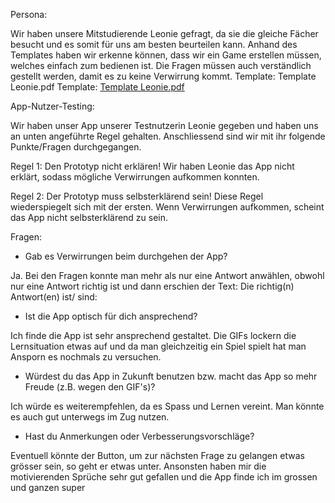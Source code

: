 Persona:

Wir haben unsere Mitstudierende Leonie gefragt, da sie die gleiche Fächer besucht und es somit für uns am besten beurteilen kann. Anhand des Templates haben wir erkenne können, dass wir ein Game erstellen müssen, welches einfach zum bedienen ist. Die Fragen müssen auch verständlich gestellt werden, damit es zu keine Verwirrung kommt. Template: Template Leonie.pdf
Template: [Template Leonie.pdf](https://github.com/araneyt/quiz-sur-le-football/files/15413753/Template.Leonie.pdf)


App-Nutzer-Testing:

Wir haben unser App unserer Testnutzerin Leonie gegeben und haben uns an unten angeführte Regel gehalten. Anschliessend sind wir mit ihr folgende Punkte/Fragen durchgegangen.

Regel 1: Den Prototyp nicht erklären! Wir haben Leonie das App nicht erklärt, sodass mögliche Verwirrungen aufkommen konnten.

Regel 2: Der Prototyp muss selbsterklärend sein! Diese Regel wiederspiegelt sich mit der ersten. Wenn Verwirrungen aufkommen, scheint das App nicht selbsterklärend zu sein.

Fragen:
- Gab es Verwirrungen beim durchgehen der App?

Ja. Bei den Fragen konnte man mehr als nur eine Antwort anwählen, obwohl nur eine Antwort richtig ist und dann erschien der Text: Die richtig(n) Antwort(en) ist/ sind:

- Ist die App optisch für dich ansprechend?

Ich finde die App ist sehr ansprechend gestaltet. Die GIFs lockern die Lernsituation etwas auf und da man gleichzeitig ein Spiel spielt hat man Ansporn es nochmals zu versuchen.

- Würdest du das App in Zukunft benutzen bzw. macht das App so mehr Freude (z.B. wegen den GIF's)?

Ich würde es weiterempfehlen, da es Spass und Lernen vereint. Man könnte es auch gut unterwegs im Zug nutzen.

- Hast du Anmerkungen oder Verbesserungsvorschläge?

Eventuell könnte der Button, um zur nächsten Frage zu gelangen etwas grösser sein, so geht er etwas unter.
Ansonsten haben mir die motivierenden Sprüche sehr gut gefallen und die App finde ich im grossen und ganzen super 
